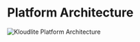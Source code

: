 # Platform Architecture

![Kloudlite Platform Architecture](https://user-images.githubusercontent.com/1580519/235230647-b9c726e6-5f6d-4224-bf16-d77e6a271550.png)
